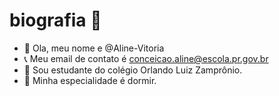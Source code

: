   # biografia 🖤
 
- 👋 Ola, meu nome e @Aline-Vitoria 
- 📞 Meu email de contato é conceicao.aline@escola.pr.gov.br
- 📕 Sou estudante do colégio Orlando Luiz Zamprônio.
- 📔 Minha especialidade é dormir.


<!---
Aline-Vitoria/Aline-Vitoria is a ✨ special ✨ repository because its `README.md` (this file) appears on your GitHub profile.
You can click the Preview link to take a look at your changes.
--->
